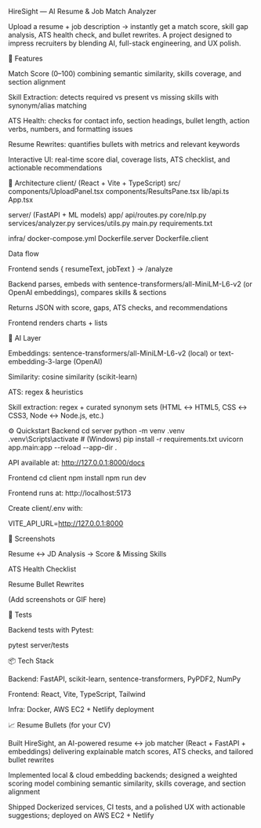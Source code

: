 HireSight — AI Resume & Job Match Analyzer

Upload a resume + job description → instantly get a match score, skill gap analysis, ATS health check, and bullet rewrites.
A project designed to impress recruiters by blending AI, full-stack engineering, and UX polish.

🚀 Features

Match Score (0–100) combining semantic similarity, skills coverage, and section alignment

Skill Extraction: detects required vs present vs missing skills with synonym/alias matching

ATS Health: checks for contact info, section headings, bullet length, action verbs, numbers, and formatting issues

Resume Rewrites: quantifies bullets with metrics and relevant keywords

Interactive UI: real-time score dial, coverage lists, ATS checklist, and actionable recommendations

🧱 Architecture
client/ (React + Vite + TypeScript)
  src/
    components/UploadPanel.tsx
    components/ResultsPane.tsx
    lib/api.ts
    App.tsx

server/ (FastAPI + ML models)
  app/
    api/routes.py
    core/nlp.py
    services/analyzer.py
    services/utils.py
    main.py
  requirements.txt

infra/
  docker-compose.yml
  Dockerfile.server
  Dockerfile.client


Data flow

Frontend sends { resumeText, jobText } → /analyze

Backend parses, embeds with sentence-transformers/all-MiniLM-L6-v2 (or OpenAI embeddings), compares skills & sections

Returns JSON with score, gaps, ATS checks, and recommendations

Frontend renders charts + lists

🧠 AI Layer

Embeddings: sentence-transformers/all-MiniLM-L6-v2 (local) or text-embedding-3-large (OpenAI)

Similarity: cosine similarity (scikit-learn)

ATS: regex & heuristics

Skill extraction: regex + curated synonym sets (HTML ↔ HTML5, CSS ↔ CSS3, Node ↔ Node.js, etc.)

⚙️ Quickstart
Backend
cd server
python -m venv .venv
.venv\Scripts\activate   # (Windows)
pip install -r requirements.txt
uvicorn app.main:app --reload --app-dir .


API available at: http://127.0.0.1:8000/docs

Frontend
cd client
npm install
npm run dev


Frontend runs at: http://localhost:5173

Create client/.env with:

VITE_API_URL=http://127.0.0.1:8000

📸 Screenshots

Resume ↔ JD Analysis → Score & Missing Skills

ATS Health Checklist

Resume Bullet Rewrites

(Add screenshots or GIF here)

🧪 Tests

Backend tests with Pytest:

pytest server/tests

📦 Tech Stack

Backend: FastAPI, scikit-learn, sentence-transformers, PyPDF2, NumPy

Frontend: React, Vite, TypeScript, Tailwind

Infra: Docker, AWS EC2 + Netlify deployment

📈 Resume Bullets (for your CV)

Built HireSight, an AI-powered resume ↔ job matcher (React + FastAPI + embeddings) delivering explainable match scores, ATS checks, and tailored bullet rewrites

Implemented local & cloud embedding backends; designed a weighted scoring model combining semantic similarity, skills coverage, and section alignment

Shipped Dockerized services, CI tests, and a polished UX with actionable suggestions; deployed on AWS EC2 + Netlify